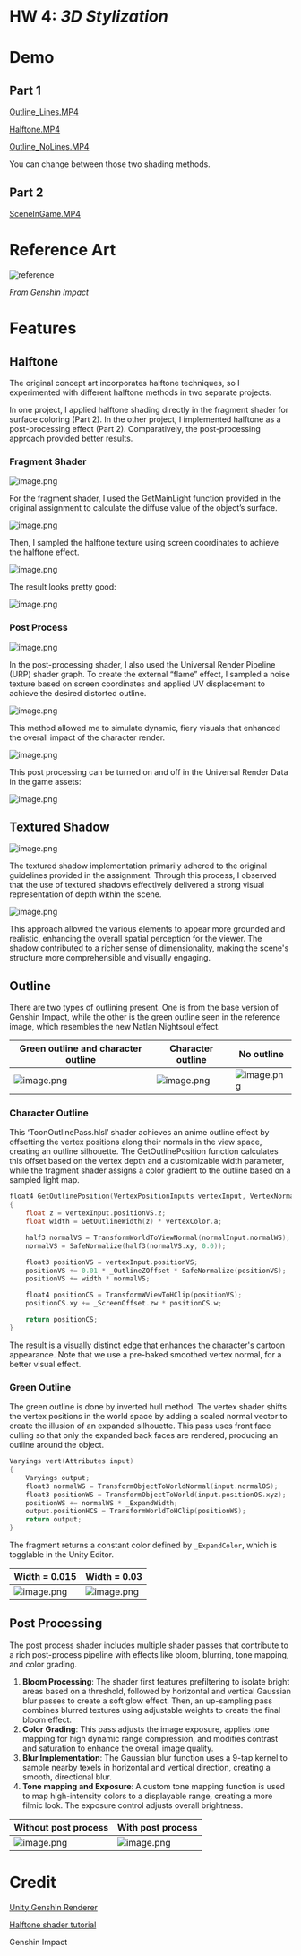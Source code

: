 # HW 4: *3D Stylization*

# Demo

## Part 1

[Outline_Lines.MP4](img/Outline_Lines.mp4)

[Halftone.MP4](img/Halftone.mp4)

[Outline_NoLines.MP4](img/Outline_NoLines.mp4)

You can change between those two shading methods.

## Part 2

[SceneInGame.MP4](img/SceneInGame.mp4)

# Reference Art

![reference](img/reference.png)

*From Genshin Impact*

# Features

## Halftone

The original concept art incorporates halftone techniques, so I experimented with different halftone methods in two separate projects.

In one project, I applied halftone shading directly in the fragment shader for surface coloring (Part 2). In the other project, I implemented halftone as a post-processing effect (Part 2). Comparatively, the post-processing approach provided better results.

### Fragment Shader

![image.png](img/image.png)

For the fragment shader, I used the GetMainLight function provided in the original assignment to calculate the diffuse value of the object’s surface.

![image.png](img/image%201.png)

Then, I sampled the halftone texture using screen coordinates to achieve the halftone effect.

![image.png](img/image%202.png)

The result looks pretty good:

![image.png](img/image%203.png)

### Post Process

![image.png](img/image%204.png)

In the post-processing shader, I also used the Universal Render Pipeline (URP) shader graph. To create the external “flame” effect, I sampled a noise texture based on screen coordinates and applied UV displacement to achieve the desired distorted outline.

![image.png](img/image%205.png)

This method allowed me to simulate dynamic, fiery visuals that enhanced the overall impact of the character render.

![image.png](img/image%206.png)

This post processing can be turned on and off in the Universal Render Data in the game assets:

![image.png](img/image%207.png)

## Textured Shadow

![image.png](img/image%208.png)

The textured shadow implementation primarily adhered to the original guidelines provided in the assignment. Through this process, I observed that the use of textured shadows effectively delivered a strong visual representation of depth within the scene. 

![image.png](img/image%209.png)

This approach allowed the various elements to appear more grounded and realistic, enhancing the overall spatial perception for the viewer. The shadow contributed to a richer sense of dimensionality, making the scene's structure more comprehensible and visually engaging.

## Outline

There are two types of outlining present. One is from the base version of Genshin Impact, while the other is the green outline seen in the reference image, which resembles the new Natlan Nightsoul effect.

| Green outline and character outline | Character outline | No outline |
| ----------------------------------- | ----------------- | ---------- |
| ![image.png](img/image%2010.png) | ![image.png](img/image%2011.png) | ![image.png](img/image%2012.png) |

### Character Outline

This ‘ToonOutlinePass.hlsl’ shader achieves an anime outline effect by offsetting the vertex positions along their normals in the view space, creating an outline silhouette. The GetOutlinePosition function calculates this offset based on the vertex depth and a customizable width parameter, while the fragment shader assigns a color gradient to the outline based on a sampled light map.

```cpp
float4 GetOutlinePosition(VertexPositionInputs vertexInput, VertexNormalInputs normalInput, half4 vertexColor)
{
    float z = vertexInput.positionVS.z;
    float width = GetOutlineWidth(z) * vertexColor.a;

    half3 normalVS = TransformWorldToViewNormal(normalInput.normalWS);
    normalVS = SafeNormalize(half3(normalVS.xy, 0.0));

    float3 positionVS = vertexInput.positionVS;
    positionVS += 0.01 * _OutlineZOffset * SafeNormalize(positionVS);
    positionVS += width * normalVS;

    float4 positionCS = TransformWViewToHClip(positionVS);
    positionCS.xy += _ScreenOffset.zw * positionCS.w;

    return positionCS;
}
```

The result is a visually distinct edge that enhances the character's cartoon appearance. Note that we use a pre-baked smoothed vertex normal, for a better visual effect.

### Green Outline

The green outline is done by inverted hull method. The vertex shader shifts the vertex positions in the world space by adding a scaled normal vector to create the illusion of an expanded silhouette. This pass uses front face culling so that only the expanded back faces are rendered, producing an outline around the object. 

```cpp
Varyings vert(Attributes input)
{
    Varyings output;
    float3 normalWS = TransformObjectToWorldNormal(input.normalOS);
    float3 positionWS = TransformObjectToWorld(input.positionOS.xyz);
    positionWS += normalWS * _ExpandWidth;
    output.positionHCS = TransformWorldToHClip(positionWS);
    return output;
}
```

The fragment returns a constant color defined by `_ExpandColor`, which is togglable in the Unity Editor.

| Width = 0.015 | Width = 0.03 |
| ------------- | ------------ |
| ![image.png](img/image%2013.png) | ![image.png](img/image%2014.png) |

## Post Processing

The post process shader includes multiple shader passes that contribute to a rich post-process pipeline with effects like bloom, blurring, tone mapping, and color grading.

1. **Bloom Processing**: The shader first features prefiltering to isolate bright areas based on a threshold, followed by horizontal and vertical Gaussian blur passes to create a soft glow effect. Then, an up-sampling pass combines blurred textures using adjustable weights to create the final bloom effect.
2. **Color Grading**: This pass adjusts the image exposure, applies tone mapping for high dynamic range compression, and modifies contrast and saturation to enhance the overall image quality.
3. **Blur Implementation**: The Gaussian blur function uses a 9-tap kernel to sample nearby texels in horizontal and vertical direction, creating a smooth, directional blur.
4. **Tone mapping and Exposure**: A custom tone mapping function is used to map high-intensity colors to a displayable range, creating a more filmic look. The exposure control adjusts overall brightness.

| Without post process | With post process |
| -------------------- | ----------------- |
| ![image.png](img/image%2015.png) | ![image.png](img/image%2016.png) |

# Credit

[Unity Genshin Renderer](https://www.bilibili.com/video/BV1ec4111789)

[Halftone shader tutorial](https://www.youtube.com/watch?v=3iZrZrEWQuA)

Genshin Impact